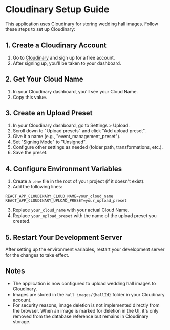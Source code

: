 # Cloudinary Setup Guide

This application uses Cloudinary for storing wedding hall images. Follow these steps to set up Cloudinary:

## 1. Create a Cloudinary Account

1. Go to [Cloudinary](https://cloudinary.com/) and sign up for a free account.
2. After signing up, you'll be taken to your dashboard.

## 2. Get Your Cloud Name

1. In your Cloudinary dashboard, you'll see your Cloud Name.
2. Copy this value.

## 3. Create an Upload Preset

1. In your Cloudinary dashboard, go to Settings > Upload.
2. Scroll down to "Upload presets" and click "Add upload preset".
3. Give it a name (e.g., "event_management_preset").
4. Set "Signing Mode" to "Unsigned".
5. Configure other settings as needed (folder path, transformations, etc.).
6. Save the preset.

## 4. Configure Environment Variables

1. Create a `.env` file in the root of your project (if it doesn't exist).
2. Add the following lines:

```
REACT_APP_CLOUDINARY_CLOUD_NAME=your_cloud_name
REACT_APP_CLOUDINARY_UPLOAD_PRESET=your_upload_preset
```

3. Replace `your_cloud_name` with your actual Cloud Name.
4. Replace `your_upload_preset` with the name of the upload preset you created.

## 5. Restart Your Development Server

After setting up the environment variables, restart your development server for the changes to take effect.

## Notes

- The application is now configured to upload wedding hall images to Cloudinary.
- Images are stored in the `hall_images/{hallId}` folder in your Cloudinary account.
- For security reasons, image deletion is not implemented directly from the browser. When an image is marked for deletion in the UI, it's only removed from the database reference but remains in Cloudinary storage. 